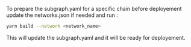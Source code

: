 To prepare the subgraph.yaml for a specific chain before deployement update the networks.json if needed and run :

```sh
yarn build --network <network_name>
```

This will update the subgraph.yaml and it will be ready for deployement.
